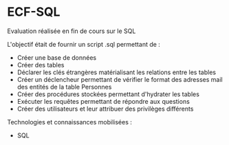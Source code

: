 # ECF-SQL
Evaluation réalisée en fin de cours sur le SQL

L'objectif était de fournir un script .sql permettant de :
- Créer une base de données
- Créer des tables
- Déclarer les clés étrangères matérialisant les relations entre les tables
- Créer un déclencheur permettant de vérifier le format des adresses mail des entités de la table Personnes
- Créer des procédures stockées permettant d'hydrater les tables
- Exécuter les requêtes permettant de répondre aux questions
- Créer des utilisateurs et leur attribuer des privilèges différents

Technologies et connaissances mobilisées :
- SQL
